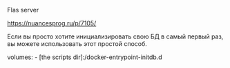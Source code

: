 Flas server

https://nuancesprog.ru/p/7105/

Если вы просто хотите инициализировать свою БД в самый первый раз, вы можете использовать этот простой способ.

volumes:
      - [the scripts dir]:/docker-entrypoint-initdb.d
